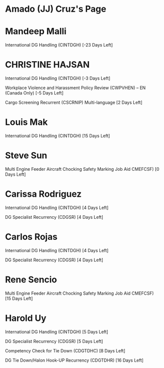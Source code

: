 # Amado (JJ) Cruz's Page




# Mandeep Malli


International DG Handling (CINTDGH) [-23 Days Left]



# CHRISTINE HAJSAN


International DG Handling (CINTDGH) [-3 Days Left]

Workplace Violence and Harassment Policy Review (CWPVHEN) – EN (Canada Only) [-5 Days Left]

Cargo Screening Recurrent (CSCRNIP) Multi-language [2 Days Left]



# Louis Mak


International DG Handling (CINTDGH) [15 Days Left]



# Steve Sun


Multi Engine Feeder Aircraft Chocking Safety Marking Job Aid  CMEFCSF) [0 Days Left]



# Carissa Rodriguez


International DG Handling (CINTDGH) [4 Days Left]

DG Specialist Recurrency (CDGSR) [4 Days Left]



# Carlos Rojas


International DG Handling (CINTDGH) [4 Days Left]

DG Specialist Recurrency (CDGSR) [4 Days Left]



# Rene Sencio


Multi Engine Feeder Aircraft Chocking Safety Marking Job Aid  CMEFCSF) [15 Days Left]



# Harold Uy


International DG Handling (CINTDGH) [5 Days Left]

DG Specialist Recurrency (CDGSR) [5 Days Left]

Competency Check for Tie Down (CDGTDHC) [8 Days Left]

DG Tie Down/Halon Hook-UP Recurrency (CDGTDHR) [16 Days Left]



